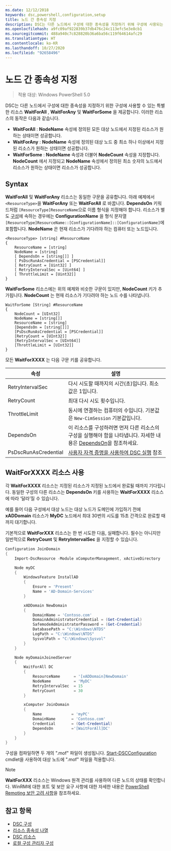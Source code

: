 ```yaml
---
ms.date: 12/12/2018
keywords: dsc,powershell,configuration,setup
title: 노드 간 종속성 지정
description: DSC는 다른 노드에서 구성에 대한 종속성을 지정하기 위해 구성에 사용되는 특별한 리소스를 제공합니다.
ms.openlocfilehash: a9fc09af922839b37db476c24c113efc5e3e8cb1
ms.sourcegitcommit: 488a940c7c828820b36a6ba56c119f64614afc29
ms.translationtype: HT
ms.contentlocale: ko-KR
ms.lasthandoff: 10/27/2020
ms.locfileid: "92658496"
---
```

# <a name="specifying-cross-node-dependencies"></a>노드 간 종속성 지정

> 적용 대상: Windows PowerShell 5.0

DSC는 다른 노드에서 구성에 대한 종속성을 지정하기 위한 구성에 사용할 수 있는 특별한 리소스 **WaitForAll** , **WaitForAny** 및 **WaitForSome** 을 제공합니다. 이러한 리소스의 동작은 다음과 같습니다.

- **WaitForAll** : **NodeName** 속성에 정의된 모든 대상 노드에서 지정된 리소스가 원하는 상태이면 성공합니다.
- **WaitForAny** : **NodeName** 속성에 정의된 대상 노드 중 최소 하나 이상에서 지정된 리소스가 원하는 상태이면 성공합니다.
- **WaitForSome** : **NodeName** 속성과 더불어 **NodeCount** 속성을 지정합니다. **NodeCount** 에서 지정되고 **NodeName** 속성에서 정의된 최소 숫자의 노드에서 리소스가 원하는 상태이면 리소스가 성공합니다.

## <a name="syntax"></a>Syntax

**WaitForAll** 및 **WaitForAny** 리소스는 동일한 구문을 공유합니다. 아래 예제에서 `<ResourceType>`을 **WaitForAny** 또는 **WaitForAll** 로 바꿉니다. **DependsOn** 키워드처럼 `[ResourceType]ResourceName`으로 이름 형식을 지정해야 합니다. 리소스가 별도 [구성](configurations.md)에 속하는 경우에는 **ConfigurationName** 을 형식 문자열 `[ResourceType]ResourceName::[ConfigurationName]::[ConfigurationName]`에 포함합니다. **NodeName** 은 현재 리소스가 기다려야 하는 컴퓨터 또는 노드입니다.

```
<ResourceType> [string] #ResourceName
{
    ResourceName = [string]
    NodeName = [string]
    [ DependsOn = [string[]] ]
    [ PsDscRunAsCredential = [PSCredential]]
    [ RetryCount = [Uint32] ]
    [ RetryIntervalSec = [Uint64] ]
    [ ThrottleLimit = [Uint32]]
}
```

**WaitForSome** 리소스에는 위의 예제와 비슷한 구문이 있지만, **NodeCount** 키가 추가됩니다. **NodeCount** 는 현재 리소스가 기다려야 하는 노드 수를 나타냅니다.

```
WaitForSome [String] #ResourceName
{
    NodeCount = [UInt32]
    NodeName = [string[]]
    ResourceName = [string]
    [DependsOn = [string[]]]
    [PsDscRunAsCredential = [PSCredential]]
    [RetryCount = [UInt32]]
    [RetryIntervalSec = [UInt64]]
    [ThrottleLimit = [UInt32]]
}
```

모든 **WaitForXXXX** 는 다음 구문 키를 공유합니다.

|       속성       |                                                                           설명                                                                           |
| -------------------- | --------------------------------------------------------------------------------------------------------------------------------------------------------------- |
| RetryIntervalSec     | 다시 시도할 때까지의 시간(초)입니다. 최소값은 1입니다.                                                                                                            |
| RetryCount           | 최대 다시 시도 횟수입니다.                                                                                                                           |
| ThrottleLimit        | 동시에 연결하는 컴퓨터의 수입니다. 기본값은 `New-CimSession` 기본값입니다.                                                                              |
| DependsOn            | 이 리소스를 구성하려면 먼저 다른 리소스의 구성을 실행해야 함을 나타냅니다. 자세한 내용은 [DependsOn](resource-depends-on.md)을 참조하세요. |
| PsDscRunAsCredential | [사용자 자격 증명을 사용하여 DSC 실행](./runAsUser.md) 참조                                                                                                           |

## <a name="using-waitforxxxx-resources"></a>WaitForXXXX 리소스 사용

각 **WaitForXXXX** 리소스는 지정된 리소스가 지정된 노드에서 완료될 때까지 기다립니다.
동일한 구성의 다른 리소스는 **DependsOn** 키를 사용하는 **WaitForXXXX** 리소스에 따라 ‘달라’질 수 있습니다.

예를 들어 다음 구성에서 대상 노드는 대상 노드가 도메인에 가입하기 전에 **xADDomain** 리소스가 **MyDC** 노드에서 최대 30번의 시도를 15초 간격으로 완료할 때까지 대기합니다.

기본적으로 **WaitForXXX** 리소스는 한 번 시도한 다음, 실패합니다. 필수는 아니지만 일반적으로 **RetryCount** 및 **RetryIntervalSec** 을 지정할 수 있습니다.

```powershell
Configuration JoinDomain
{
    Import-DscResource -Module xComputerManagement, xActiveDirectory

    Node myDC
    {
        WindowsFeature InstallAD
        {
            Ensure = 'Present'
            Name = 'AD-Domain-Services'
        }

        xADDomain NewDomain
        {
            DomainName = 'Contoso.com'
            DomainAdministratorCredential = (Get-Credential)
            SafemodeAdministratorPassword = (Get-Credential)
            DatabasePath = "C:\Windows\NTDS"
            LogPath = "C:\Windows\NTDS"
            SysvolPath = "C:\Windows\Sysvol"
        }
    }

    Node myDomainJoinedServer
    {
        WaitForAll DC
        {
            ResourceName      = '[xADDomain]NewDomain'
            NodeName          = 'MyDC'
            RetryIntervalSec  = 15
            RetryCount        = 30
        }

        xComputer JoinDomain
        {
            Name             = 'myPC'
            DomainName       = 'Contoso.com'
            Credential       = (Get-Credential)
            DependsOn        ='[WaitForAll]DC'
        }
    }
}
```

구성을 컴파일하면 두 개의 ".mof" 파일이 생성됩니다. [Start-DSCConfiguration](/powershell/module/psdesiredstateconfiguration/start-dscconfiguration) cmdlet을 사용하여 대상 노드에 ".mof" 파일을 적용합니다.

> [!NOTE]
> **WaitForXXX** 리소스는 Windows 원격 관리를 사용하여 다른 노드의 상태를 확인합니다. WinRM에 대한 포트 및 보안 요구 사항에 대한 자세한 내용은 [PowerShell Remoting 보안 고려 사항](/powershell/scripting/learn/remoting/winrmsecurity)을 참조하세요.

## <a name="see-also"></a>참고 항목

- [DSC 구성](configurations.md)
- [리소스 종속성 나열](resource-depends-on.md)
- [DSC 리소스](../resources/resources.md)
- [로컬 구성 관리자 구성](../managing-nodes/metaConfig.md)
